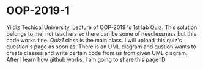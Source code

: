 # OOP-2019-1
Yildiz Techical University, Lecture of OOP-2019 's 1st lab Quiz. 
This solution belongs to me, not teachers so there can be some of needlessness but this code works fine.
*Quiz1* class is the main class.
I will upload this quiz's question's page as soon as. There is an UML diagram and qustion wants to create classes and write certain code from us from given UML diagram. After I learn how github works, I am going to share this page :D
